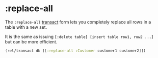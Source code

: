 # :replace-all

The `:replace-all` [transact](transact.md) form lets you completely replace all rows in a table with a new set.

It is the same as issuing `[:delete table] [insert table row1, row2 ...]` but can be more efficient.

```clojure 
(rel/transact db [[:replace-all :Customer customer1 customer2]])
```